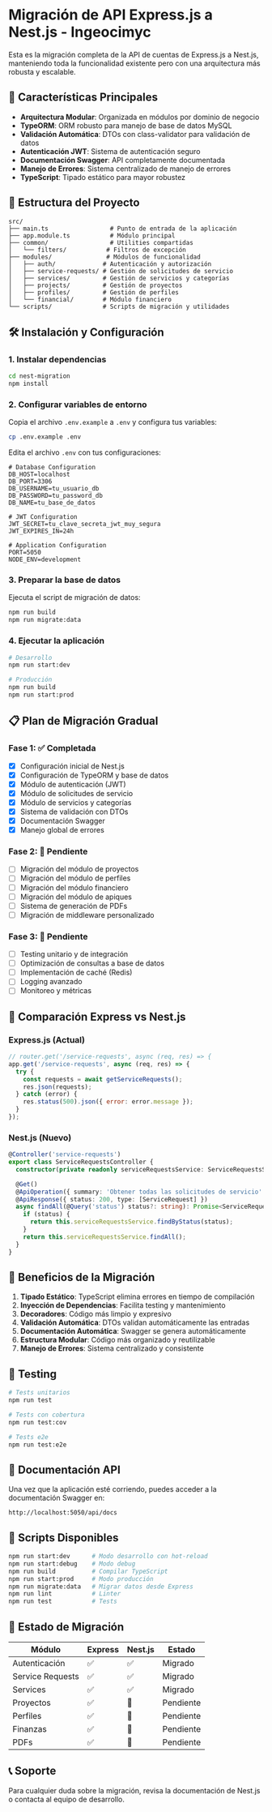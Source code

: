 # Migración de API Express.js a Nest.js - Ingeocimyc

Esta es la migración completa de la API de cuentas de Express.js a Nest.js, manteniendo toda la funcionalidad existente pero con una arquitectura más robusta y escalable.

## 🚀 Características Principales

- **Arquitectura Modular**: Organizada en módulos por dominio de negocio
- **TypeORM**: ORM robusto para manejo de base de datos MySQL
- **Validación Automática**: DTOs con class-validator para validación de datos
- **Autenticación JWT**: Sistema de autenticación seguro
- **Documentación Swagger**: API completamente documentada
- **Manejo de Errores**: Sistema centralizado de manejo de errores
- **TypeScript**: Tipado estático para mayor robustez

## 📁 Estructura del Proyecto

```
src/
├── main.ts                 # Punto de entrada de la aplicación
├── app.module.ts           # Módulo principal
├── common/                 # Utilities compartidas
│   └── filters/           # Filtros de excepción
├── modules/               # Módulos de funcionalidad
│   ├── auth/             # Autenticación y autorización
│   ├── service-requests/ # Gestión de solicitudes de servicio
│   ├── services/         # Gestión de servicios y categorías
│   ├── projects/         # Gestión de proyectos
│   ├── profiles/         # Gestión de perfiles
│   └── financial/        # Módulo financiero
└── scripts/              # Scripts de migración y utilidades
```

## 🛠️ Instalación y Configuración

### 1. Instalar dependencias

```bash
cd nest-migration
npm install
```

### 2. Configurar variables de entorno

Copia el archivo `.env.example` a `.env` y configura tus variables:

```bash
cp .env.example .env
```

Edita el archivo `.env` con tus configuraciones:

```env
# Database Configuration
DB_HOST=localhost
DB_PORT=3306
DB_USERNAME=tu_usuario_db
DB_PASSWORD=tu_password_db
DB_NAME=tu_base_de_datos

# JWT Configuration
JWT_SECRET=tu_clave_secreta_jwt_muy_segura
JWT_EXPIRES_IN=24h

# Application Configuration
PORT=5050
NODE_ENV=development
```

### 3. Preparar la base de datos

Ejecuta el script de migración de datos:

```bash
npm run build
npm run migrate:data
```

### 4. Ejecutar la aplicación

```bash
# Desarrollo
npm run start:dev

# Producción
npm run build
npm run start:prod
```

## 📋 Plan de Migración Gradual

### Fase 1: ✅ Completada
- [x] Configuración inicial de Nest.js
- [x] Configuración de TypeORM y base de datos
- [x] Módulo de autenticación (JWT)
- [x] Módulo de solicitudes de servicio
- [x] Módulo de servicios y categorías
- [x] Sistema de validación con DTOs
- [x] Documentación Swagger
- [x] Manejo global de errores

### Fase 2: 🚧 Pendiente
- [ ] Migración del módulo de proyectos
- [ ] Migración del módulo de perfiles  
- [ ] Migración del módulo financiero
- [ ] Migración del módulo de apiques
- [ ] Sistema de generación de PDFs
- [ ] Migración de middleware personalizado

### Fase 3: 🚧 Pendiente
- [ ] Testing unitario y de integración
- [ ] Optimización de consultas a base de datos
- [ ] Implementación de caché (Redis)
- [ ] Logging avanzado
- [ ] Monitoreo y métricas

## 🔄 Comparación Express vs Nest.js

### Express.js (Actual)
```javascript
// router.get('/service-requests', async (req, res) => {
app.get('/service-requests', async (req, res) => {
  try {
    const requests = await getServiceRequests();
    res.json(requests);
  } catch (error) {
    res.status(500).json({ error: error.message });
  }
});
```

### Nest.js (Nuevo)
```typescript
@Controller('service-requests')
export class ServiceRequestsController {
  constructor(private readonly serviceRequestsService: ServiceRequestsService) {}

  @Get()
  @ApiOperation({ summary: 'Obtener todas las solicitudes de servicio' })
  @ApiResponse({ status: 200, type: [ServiceRequest] })
  async findAll(@Query('status') status?: string): Promise<ServiceRequest[]> {
    if (status) {
      return this.serviceRequestsService.findByStatus(status);
    }
    return this.serviceRequestsService.findAll();
  }
}
```

## 🎯 Beneficios de la Migración

1. **Tipado Estático**: TypeScript elimina errores en tiempo de compilación
2. **Inyección de Dependencias**: Facilita testing y mantenimiento
3. **Decoradores**: Código más limpio y expresivo
4. **Validación Automática**: DTOs validan automáticamente las entradas
5. **Documentación Automática**: Swagger se genera automáticamente
6. **Estructura Modular**: Código más organizado y reutilizable
7. **Manejo de Errores**: Sistema centralizado y consistente

## 🧪 Testing

```bash
# Tests unitarios
npm run test

# Tests con cobertura
npm run test:cov

# Tests e2e
npm run test:e2e
```

## 📖 Documentación API

Una vez que la aplicación esté corriendo, puedes acceder a la documentación Swagger en:

```
http://localhost:5050/api/docs
```

## 🔧 Scripts Disponibles

```bash
npm run start:dev      # Modo desarrollo con hot-reload
npm run start:debug    # Modo debug
npm run build          # Compilar TypeScript
npm run start:prod     # Modo producción
npm run migrate:data   # Migrar datos desde Express
npm run lint           # Linter
npm run test           # Tests
```

## 🚦 Estado de Migración

| Módulo | Express | Nest.js | Estado |
|--------|---------|---------|---------|
| Autenticación | ✅ | ✅ | Migrado |
| Service Requests | ✅ | ✅ | Migrado |
| Services | ✅ | ✅ | Migrado |
| Proyectos | ✅ | 🚧 | Pendiente |
| Perfiles | ✅ | 🚧 | Pendiente |
| Finanzas | ✅ | 🚧 | Pendiente |
| PDFs | ✅ | 🚧 | Pendiente |

## 📞 Soporte

Para cualquier duda sobre la migración, revisa la documentación de Nest.js o contacta al equipo de desarrollo.

